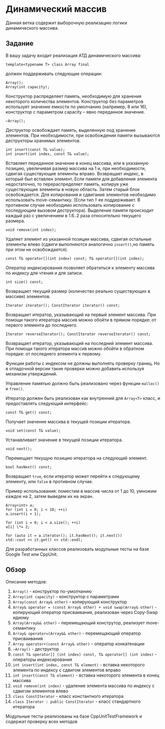 # Динамический массив

Данная ветка содержит выборочную реализацию логики динамического массива.

## Задание

В вашу задачу входит реализация АТД динамического массива:
```
template<typename T> class Array final
```
должен поддерживать следующие операции:
```
Array();
Array(int capacity);
```
Конструктор распределяет память, необходимую для хранения некоторого количества элементов. 
Конструктор без параметров использует значение емкости по умолчанию (например, 8 или 16), конструктор с параметром capacity – явно переданное значение.
```
~Array();
```
Деструктор освобождает память, выделенную под хранение элементов. 
При необходимости, при освобождении памяти вызываются деструкторы хранимых элементов.
```
int insert(const T& value);
int insert(int index, const T& value);
```
Вставляет переданное значение в конец массива, или в указанную позицию, увеличивая размер массива на 1 и, при необходимости, сдвигая существующие элементы вправо. 
Возвращает индекс, в который был вставлен элемент. Если памяти для добавления элемента недостаточно, то перераспределяет память, копируя уже существующие элементы в новую область. 
Затем старый блок освобождается. Для копирования и сдвигания элементов необходимо использовать move-семантику. 
(Если тип `T` ее поддерживает. В противном случае необходимо использовать копирование с последующим вызовом деструктора). 
Выделение памяти происходит каждый раз с увеличением в 1.6..2 раза относительно текущего размера.
```
void remove(int index);
```
Удаляет элемент из указанной позиции массива, сдвигая остальные элементы влево (сдвиги выполняются аналогично `insert()`,но память при этом не освобождается).
```
const T& operator[](int index) const; T& operator[](int index);
```
Оператор индексирования позволяет обратиться к элементу массива по индексу для чтения и для записи.
```
int size() const;
```
Возвращает текущий размер (количество реально существующих в массиве) элементов.
```
Iterator iterator(); ConstIterator iterator() const;
```
Возвращает итератор, указывающий на первый элемент массива. При помощи такого итератора массив можно обойти в прямом порядке: от первого элемента до последнего.
```
Iterator reverseIterator(); ConstIterator reverseIterator() const;
```
Возвращает итератор, указывающий на последний элемент массива. При помощи такого итератора массив можно обойти в обратном порядке: от последнего элемента к первому.

Функции работы с индексом не должны выполнять проверку границ. Но в отладочной версии такие проверки можно добавить используя механизм утверждений.

Управление памятью должно быть реализовано через функции `malloc()` и `free()`.

Итератор должен быть реализован как внутренний для `Array<T>` класс, и предоставлять следующий интерфейс:
```
const T& get() const;
```
Получает значение массива в текущей позиции итератора.
```
void set(const T& value);
```
Устанавливает значение в текущей позиции итератора.
```
void next();
```
Перемещает текущую позицию итератора на следующий элемент.
```
bool hasNext() const;
```
Возвращает `true`, если итератор может перейти к следующему элементу, или `false` в противном случае.

Пример использования: поместим в массив числа от 1 до 10, умножим каждое на 2, затем выведем их на экран.
```
Array<int> a;
for (int i = 0; i < 10; ++i)
a.insert(i + 1);

for (int i = 0; i < a.size(); ++i)
a[i] \*= 2;

for (auto it = a.iterator(); it.hasNext(); it.next())
std::cout << it.get() << std::endl;
```
Для разработанных классов реализовать модульные тесты на базе Google Test или CppUnit.

## Обзор

Описание методов:
1.  ``` Array() ``` - конструктор по-умолчанию
2.  ``` Array(int capacity) ``` - конструктор с параметрами
3.  ``` Array(const Array& other) ``` - копирующий конструктор
4.  ``` Array& operator = (const Array& other) + void swap(Array& other) ``` - копирующий оператор присваивания, реализован через Copy-Swap идиому
5.  ``` Array(Array&& other) ``` - перемещающий конструтор, реализует move-семантику
6.  ``` Array& operator=(Array&& other) ``` - перемещающий оператор присваивания
7.  ``` Array operator+(const Array& other) ``` - оператор конкатенации
8.  ``` ~Array() ``` - деструктор
9.  ``` const T& operator[] (int index) const, T& operator[] (int index) ``` - операторы индексирования
10. ``` int insert(int index, const T& element) ``` - вставка некоторого элемента по индексу c сдвигом элементов вправо
11. ``` int insert(const T& element) ``` - вставка некоторого элемента в конец массива
11. ``` void remove(int index) ``` - удаление элемента массива по индексу с сдвигом элементов влево
12. ``` class ConstIterator ``` - класс константного итератора
13. ``` class Iterator : public ConstIterator ``` - класс стандартного итератора

Модульные тесты реализованы на базе CppUnitTestFramework и содержат проверку всех методов
